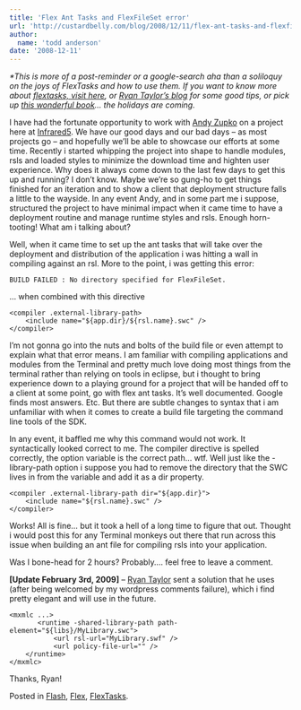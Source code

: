 ```yaml
---
title: 'Flex Ant Tasks and FlexFileSet error'
url: 'http://custardbelly.com/blog/2008/12/11/flex-ant-tasks-and-flexfileset-error/'
author:
  name: 'todd anderson'
date: '2008-12-11'
---
```


_*This is more of a post-reminder or a google-search aha than a soliloquy on the joys of FlexTasks and how to use them. If you want to know more about [flextasks, visit here](http://labs.adobe.com/wiki/index.php/Flex_Ant_Tasks), or [Ryan Taylor’s blog](http://www.boostworthy.com/blog/) for some good tips, or pick up [this wonderful book](http://www.amazon.com/Flex-Cookbook-Code-Recipes-Developers-Developer/dp/0596529856/ref=pd_bbs_sr_1?ie=UTF8&s=books&qid=1229047533&sr=8-1)… the holidays are coming._

I have had the fortunate opportunity to work with [Andy Zupko](http://blog.zupko.info/) on a project here at [Infrared5](http://infrared5.com/). We have our good days and our bad days – as most projects go – and hopefully we’ll be able to showcase our efforts at some time. Recently i started whipping the project into shape to handle modules, rsls and loaded styles to minimize the download time and highten user experience. Why does it always come down to the last few days to get this up and running? I don’t know. Maybe we’re so gung-ho to get things finished for an iteration and to show a client that deployment structure falls a little to the wayside. In any event Andy, and in some part me i suppose, structured the project to have minimal impact when it came time to have a deployment routine and manage runtime styles and rsls. Enough horn-tooting! What am i talking about?

Well, when it came time to set up the ant tasks that will take over the deployment and distribution of the application i was hitting a wall in compiling against an rsl. More to the point, i was getting this error:
    
    BUILD FAILED : No directory specified for FlexFileSet.

… when combined with this directive
    
    <compiler .external-library-path>
    	<include name="${app.dir}/${rsl.name}.swc" />
    </compiler>

I’m not gonna go into the nuts and bolts of the build file or even attempt to explain what that error means. I am familiar with compiling applications and modules from the Terminal and pretty much love doing most things from the terminal rather than relying on tools in eclipse, but i thought to bring experience down to a playing ground for a project that will be handed off to a client at some point, go with flex ant tasks. It’s well documented. Google finds most answers. Etc. But there are subtle changes to syntax that i am unfamiliar with when it comes to create a build file targeting the command line tools of the SDK.

In any event, it baffled me why this command would not work. It syntactically looked correct to me. The compiler directive is spelled correctly, the option variable is the correct path… wtf. Well just like the -library-path option i suppose you had to remove the directory that the SWC lives in from the variable and add it as a dir property.
    
    <compiler .external-library-path dir="${app.dir}">
    	<include name="${rsl.name}.swc" />
    </compiler>

Works! All is fine… but it took a hell of a long time to figure that out. Thought i would post this for any Terminal monkeys out there that run across this issue when building an ant file for compiling rsls into your application.

Was I bone-head for 2 hours? Probably…. feel free to leave a comment.

**[Update February 3rd, 2009]** – [Ryan Taylor](http://www.boostworthy.com/blog/) sent a solution that he uses (after being welcomed by my wordpress comments failure), which i find pretty elegant and will use in the future.
    
    <mxmlc ...>
           <runtime -shared-library-path path-element="${libs}/MyLibrary.swc">
               <url rsl-url="MyLibrary.swf" />
               <url policy-file-url="" />
        </runtime>
    </mxmlc>

Thanks, Ryan!

Posted in [Flash](http://custardbelly.com/blog/category/flash/), [Flex](http://custardbelly.com/blog/category/flex/), [FlexTasks](http://custardbelly.com/blog/category/flextasks/).
